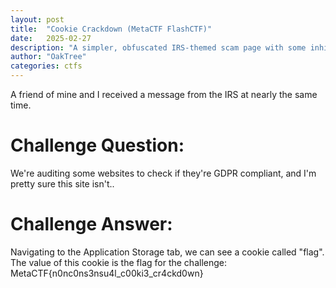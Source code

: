 ```yaml
---
layout: post
title:  "Cookie Crackdown (MetaCTF FlashCTF)"
date:   2025-02-27
description: "A simpler, obfuscated IRS-themed scam page with some inhibited functionality"
author: "OakTree"
categories: ctfs
---
```


A friend of mine and I received a message from the IRS at nearly the same time. 

<h1> Challenge Question: </h1>
<p> We're auditing some websites to check if they're GDPR compliant, and I'm pretty sure this site isn't.. </p>

<h1> Challenge Answer: </h1>
<p> Navigating to the Application Storage tab, we can see a cookie called "flag".
The value of this cookie is the flag for the challenge:     MetaCTF{n0nc0ns3nsu4l_c00ki3_cr4ckd0wn} </p>
